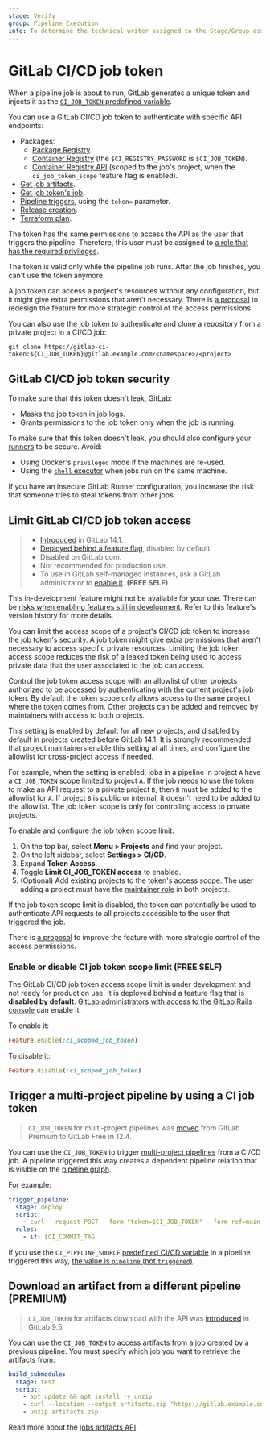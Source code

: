 ```yaml
---
stage: Verify
group: Pipeline Execution
info: To determine the technical writer assigned to the Stage/Group associated with this page, see https://about.gitlab.com/handbook/engineering/ux/technical-writing/#assignments
---
```


# GitLab CI/CD job token

When a pipeline job is about to run, GitLab generates a unique token and injects it as the
[`CI_JOB_TOKEN` predefined variable](../variables/predefined_variables.md).

You can use a GitLab CI/CD job token to authenticate with specific API endpoints:

- Packages:
  - [Package Registry](../../user/packages/package_registry/index.md#use-gitlab-cicd-to-build-packages).
  - [Container Registry](../../user/packages/container_registry/index.md#build-and-push-by-using-gitlab-cicd)
    (the `$CI_REGISTRY_PASSWORD` is `$CI_JOB_TOKEN`).
  - [Container Registry API](../../api/container_registry.md)
    (scoped to the job's project, when the `ci_job_token_scope` feature flag is enabled).
- [Get job artifacts](../../api/job_artifacts.md#get-job-artifacts).
- [Get job token's job](../../api/jobs.md#get-job-tokens-job).
- [Pipeline triggers](../../api/pipeline_triggers.md), using the `token=` parameter.
- [Release creation](../../api/releases/index.md#create-a-release).
- [Terraform plan](../../user/infrastructure/index.md).

The token has the same permissions to access the API as the user that triggers the
pipeline. Therefore, this user must be assigned to [a role that has the required privileges](../../user/permissions.md#gitlab-cicd-permissions).

The token is valid only while the pipeline job runs. After the job finishes, you can't
use the token anymore.

A job token can access a project's resources without any configuration, but it might
give extra permissions that aren't necessary. There is [a proposal](https://gitlab.com/groups/gitlab-org/-/epics/3559)
to redesign the feature for more strategic control of the access permissions.

You can also use the job token to authenticate and clone a repository from a private project
in a CI/CD job:

```shell
git clone https://gitlab-ci-token:${CI_JOB_TOKEN}@gitlab.example.com/<namespace>/<project>
```

## GitLab CI/CD job token security

To make sure that this token doesn't leak, GitLab:

- Masks the job token in job logs.
- Grants permissions to the job token only when the job is running.

To make sure that this token doesn't leak, you should also configure
your [runners](../runners/index.md) to be secure. Avoid:

- Using Docker's `privileged` mode if the machines are re-used.
- Using the [`shell` executor](https://docs.gitlab.com/runner/executors/shell.html) when jobs
  run on the same machine.

If you have an insecure GitLab Runner configuration, you increase the risk that someone
tries to steal tokens from other jobs.

## Limit GitLab CI/CD job token access

> - [Introduced](https://gitlab.com/gitlab-org/gitlab/-/issues/328553) in GitLab 14.1.
> - [Deployed behind a feature flag](../../user/feature_flags.md), disabled by default.
> - Disabled on GitLab.com.
> - Not recommended for production use.
> - To use in GitLab self-managed instances, ask a GitLab administrator to [enable it](#enable-or-disable-ci-job-token-scope-limit). **(FREE SELF)**

This in-development feature might not be available for your use. There can be
[risks when enabling features still in development](../../administration/feature_flags.md#risks-when-enabling-features-still-in-development).
Refer to this feature's version history for more details.

You can limit the access scope of a project's CI/CD job token to increase the
job token's security. A job token might give extra permissions that aren't necessary
to access specific private resources. Limiting the job token access scope reduces the risk of a leaked
token being used to access private data that the user associated to the job can access.

Control the job token access scope with an allowlist of other projects authorized
to be accessed by authenticating with the current project's job token. By default
the token scope only allows access to the same project where the token comes from.
Other projects can be added and removed by maintainers with access to both projects.

This setting is enabled by default for all new projects, and disabled by default in projects
created before GitLab 14.1. It is strongly recommended that project maintainers enable this
setting at all times, and configure the allowlist for cross-project access if needed.

For example, when the setting is enabled, jobs in a pipeline in project `A` have
a `CI_JOB_TOKEN` scope limited to project `A`. If the job needs to use the token
to make an API request to a private project `B`, then `B` must be added to the allowlist for `A`.
If project `B` is public or internal, it doesn't need to be added to the allowlist.
The job token scope is only for controlling access to private projects.

To enable and configure the job token scope limit:

1. On the top bar, select **Menu > Projects** and find your project.
1. On the left sidebar, select **Settings > CI/CD**.
1. Expand **Token Access**.
1. Toggle **Limit CI_JOB_TOKEN access** to enabled.
1. (Optional) Add existing projects to the token's access scope. The user adding a
   project must have the [maintainer role](../../user/permissions.md) in both projects.

If the job token scope limit is disabled, the token can potentially be used to authenticate
API requests to all projects accessible to the user that triggered the job.

There is [a proposal](https://gitlab.com/groups/gitlab-org/-/epics/3559) to improve
the feature with more strategic control of the access permissions.

### Enable or disable CI job token scope limit **(FREE SELF)**

The GitLab CI/CD job token access scope limit is under development and not ready for production
use. It is deployed behind a feature flag that is **disabled by default**.
[GitLab administrators with access to the GitLab Rails console](../../administration/feature_flags.md)
can enable it.

To enable it:

```ruby
Feature.enable(:ci_scoped_job_token)
```

To disable it:

```ruby
Feature.disable(:ci_scoped_job_token)
```

## Trigger a multi-project pipeline by using a CI job token

> `CI_JOB_TOKEN` for multi-project pipelines was [moved](https://gitlab.com/gitlab-org/gitlab/-/issues/31573) from GitLab Premium to GitLab Free in 12.4.

You can use the `CI_JOB_TOKEN` to trigger [multi-project pipelines](../pipelines/multi_project_pipelines.md)
from a CI/CD job. A pipeline triggered this way creates a dependent pipeline relation
that is visible on the [pipeline graph](../pipelines/multi_project_pipelines.md#multi-project-pipeline-visualization).

For example:

```yaml
trigger_pipeline:
  stage: deploy
  script:
    - curl --request POST --form "token=$CI_JOB_TOKEN" --form ref=main "https://gitlab.example.com/api/v4/projects/9/trigger/pipeline"
  rules:
    - if: $CI_COMMIT_TAG
```

If you use the `CI_PIPELINE_SOURCE` [predefined CI/CD variable](../variables/predefined_variables.md)
in a pipeline triggered this way, [the value is `pipeline` (not `triggered`)](../triggers/index.md#authentication-tokens).

## Download an artifact from a different pipeline **(PREMIUM)**

> `CI_JOB_TOKEN` for artifacts download with the API was [introduced](https://gitlab.com/gitlab-org/gitlab/-/merge_requests/2346) in GitLab 9.5.

You can use the `CI_JOB_TOKEN` to access artifacts from a job created by a previous
pipeline. You must specify which job you want to retrieve the artifacts from:

```yaml
build_submodule:
  stage: test
  script:
    - apt update && apt install -y unzip
    - curl --location --output artifacts.zip "https://gitlab.example.com/api/v4/projects/1/jobs/artifacts/main/download?job=test&job_token=$CI_JOB_TOKEN"
    - unzip artifacts.zip
```

Read more about the [jobs artifacts API](../../api/job_artifacts.md#download-the-artifacts-archive).

